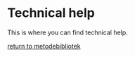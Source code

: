 # Technical help
This is where you can find technical help.

[return to metodebibliotek](../README.md)